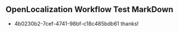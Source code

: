 ## OpenLocalization Workflow Test MarkDown
* 4b0230b2-7cef-4741-98bf-c18c485bdb61 thanks!

<!--HONumber=Aug16_HO4-->


